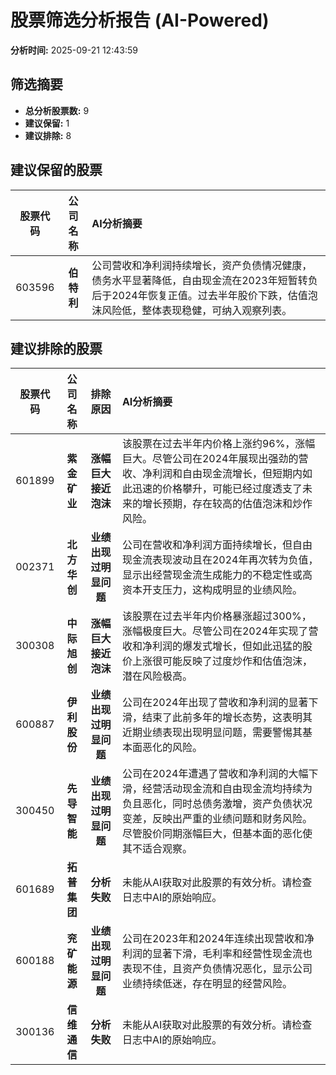 # 股票筛选分析报告 (AI-Powered)

**分析时间:** 2025-09-21 12:43:59

## 筛选摘要

- **总分析股票数:** 9
- **建议保留:** 1
- **建议排除:** 8

## 建议保留的股票

| 股票代码 | 公司名称 | AI分析摘要 |
|:---:|:---:|:---|
| 603596 | **伯特利** | 公司营收和净利润持续增长，资产负债情况健康，债务水平显著降低，自由现金流在2023年短暂转负后于2024年恢复正值。过去半年股价下跌，估值泡沫风险低，整体表现稳健，可纳入观察列表。 |

## 建议排除的股票

| 股票代码 | 公司名称 | 排除原因 | AI分析摘要 |
|:---:|:---:|:---:|:---|
| 601899 | **紫金矿业** | **涨幅巨大接近泡沫** | 该股票在过去半年内价格上涨约96%，涨幅巨大。尽管公司在2024年展现出强劲的营收、净利润和自由现金流增长，但短期内如此迅速的价格攀升，可能已经过度透支了未来的增长预期，存在较高的估值泡沫和炒作风险。 |
| 002371 | **北方华创** | **业绩出现过明显问题** | 公司在营收和净利润方面持续增长，但自由现金流表现波动且在2024年再次转为负值，显示出经营现金流生成能力的不稳定性或高资本开支压力，这构成明显的业绩风险。 |
| 300308 | **中际旭创** | **涨幅巨大接近泡沫** | 该股票在过去半年内价格暴涨超过300%，涨幅极度巨大。尽管公司在2024年实现了营收和净利润的爆发式增长，但如此迅猛的股价上涨很可能反映了过度炒作和估值泡沫，潜在风险极高。 |
| 600887 | **伊利股份** | **业绩出现过明显问题** | 公司在2024年出现了营收和净利润的显著下滑，结束了此前多年的增长态势，这表明其近期业绩表现出现明显问题，需要警惕其基本面恶化的风险。 |
| 300450 | **先导智能** | **业绩出现过明显问题** | 公司在2024年遭遇了营收和净利润的大幅下滑，经营活动现金流和自由现金流均持续为负且恶化，同时总债务激增，资产负债状况变差，反映出严重的业绩问题和财务风险。尽管股价同期涨幅巨大，但基本面的恶化使其不适合观察。 |
| 601689 | **拓普集团** | **分析失败** | 未能从AI获取对此股票的有效分析。请检查日志中AI的原始响应。 |
| 600188 | **兖矿能源** | **业绩出现过明显问题** | 公司在2023年和2024年连续出现营收和净利润的显著下滑，毛利率和经营性现金流也表现不佳，且资产负债情况恶化，显示公司业绩持续低迷，存在明显的经营风险。 |
| 300136 | **信维通信** | **分析失败** | 未能从AI获取对此股票的有效分析。请检查日志中AI的原始响应。 |
